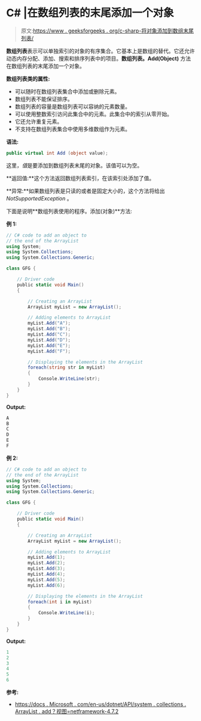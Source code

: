 # C# |在数组列表的末尾添加一个对象

> 原文:[https://www . geeksforgeeks . org/c-sharp-将对象添加到数组末尾列表/](https://www.geeksforgeeks.org/c-sharp-add-an-object-to-the-end-of-the-arraylist/)

**数组列表**表示可以单独索引的对象的有序集合。它基本上是数组的替代。它还允许动态内存分配、添加、搜索和排序列表中的项目。**数组列表。Add(Object)** 方法在数组列表的末尾添加一个对象。

**数组列表类的属性:**

*   可以随时在数组列表集合中添加或删除元素。
*   数组列表不能保证排序。
*   数组列表的容量是数组列表可以容纳的元素数量。
*   可以使用整数索引访问此集合中的元素。此集合中的索引从零开始。
*   它还允许重复元素。
*   不支持在数组列表集合中使用多维数组作为元素。

**语法:**

```cs
public virtual int Add (object value);

```

这里，*值*是要添加到数组列表末尾的对象。该值可以为空。

**返回值:**这个方法返回数组列表索引，在该索引处添加了值。

**异常:**如果数组列表是只读的或者是固定大小的，这个方法将给出 *NotSupportedException* 。

下面是说明**数组列表使用的程序。添加(对象)**方法:

**例 1:**

```cs
// C# code to add an object to
// the end of the ArrayList
using System;
using System.Collections;
using System.Collections.Generic;

class GFG {

    // Driver code
    public static void Main()
    {

        // Creating an ArrayList
        ArrayList myList = new ArrayList();

        // Adding elements to ArrayList
        myList.Add("A");
        myList.Add("B");
        myList.Add("C");
        myList.Add("D");
        myList.Add("E");
        myList.Add("F");

        // Displaying the elements in the ArrayList
        foreach(string str in myList)
        {
            Console.WriteLine(str);
        }
    }
}
```

**Output:**

```cs
A
B
C
D
E
F

```

**例 2:**

```cs
// C# code to add an object to
// the end of the ArrayList
using System;
using System.Collections;
using System.Collections.Generic;

class GFG {

    // Driver code
    public static void Main()
    {

        // Creating an ArrayList
        ArrayList myList = new ArrayList();

        // Adding elements to ArrayList
        myList.Add(1);
        myList.Add(2);
        myList.Add(3);
        myList.Add(4);
        myList.Add(5);
        myList.Add(6);

        // Displaying the elements in the ArrayList
        foreach(int i in myList)
        {
            Console.WriteLine(i);
        }
    }
}
```

**Output:**

```cs
1
2
3
4
5
6

```

**参考:**

*   [https://docs . Microsoft . com/en-us/dotnet/API/system . collections . ArrayList . add？视图=netframework-4.7.2](https://docs.microsoft.com/en-us/dotnet/api/system.collections.arraylist.add?view=netframework-4.7.2)
